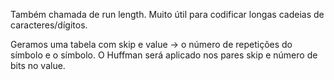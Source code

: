 Também chamada de run length.
Muito útil para codificar longas cadeias de caracteres/dígitos.

Geramos uma tabela com skip e value -> o número de repetições do símbolo e o símbolo.
O Huffman será aplicado nos pares skip e número de bits no value.
